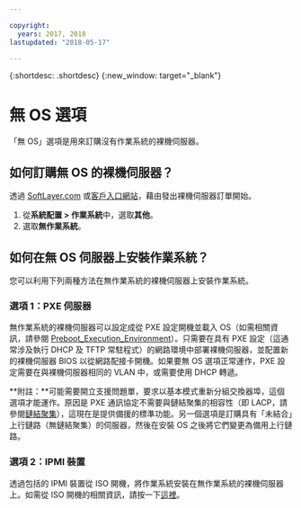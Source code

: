 ```yaml
---

copyright:
  years: 2017, 2018
lastupdated: "2018-05-17"

---
```


{:shortdesc: .shortdesc}
{:new_window: target="_blank"}

# 無 OS 選項

「無 OS」選項是用來訂購沒有作業系統的裸機伺服器。

## 如何訂購無 OS 的裸機伺服器？

透過 [SoftLayer.com](https://www.softlayer.com) 或[客戶入口網站](https://control.softlayer.com)，藉由發出裸機伺服器訂單開始。

1. 從**系統配置 > 作業系統**中，選取**其他**。
2. 選取**無作業系統**。

## 如何在無 OS 伺服器上安裝作業系統？

您可以利用下列兩種方法在無作業系統的裸機伺服器上安裝作業系統。

### 選項 1：PXE 伺服器

無作業系統的裸機伺服器可以設定成從 PXE 設定開機並載入 OS（如需相關資訊，請參閱 [Preboot_Execution_Environment](http://en.wikipedia.org/wiki/Preboot_Execution_Environment)）。只需要在具有 PXE 設定（這通常涉及執行 DHCP 及 TFTP 常駐程式）的網路環境中部署裸機伺服器，並配置新的裸機伺服器 BIOS 以從網路配接卡開機。如果要無 OS 選項正常運作，PXE 設定需要在與裸機伺服器相同的 VLAN 中，或需要使用 DHCP 轉遞。

**附註：**可能需要開立支援問題單，要求以基本模式重新分組交換器埠，這個選項才能運作。原因是 PXE 通訊協定不需要與鏈結聚集的相容性（即 LACP，請參閱[鏈結聚集](http://en.wikipedia.org/wiki/Link_aggregation)），這現在是提供備援的標準功能。另一個選項是訂購具有「未結合」上行鏈路（無鏈結聚集）的伺服器，然後在安裝 OS 之後將它們變更為備用上行鏈路。

### 選項 2：IPMI 裝置

透過包括的 IPMI 裝置從 ISO 開機，將作業系統安裝在無作業系統的裸機伺服器上。如需從 ISO 開機的相關資訊，請按一下[這裡](mount-iso-bare-metal-server.html)。
